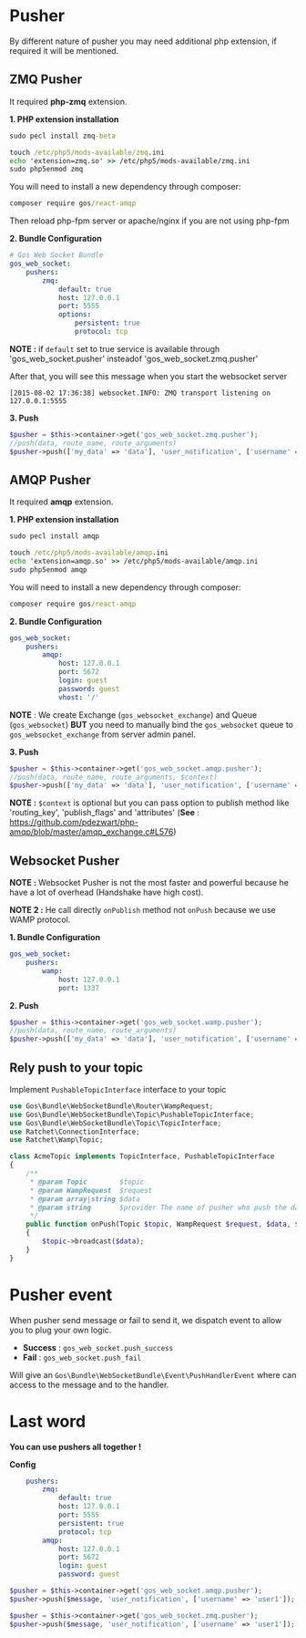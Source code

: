 # Pusher

By different nature of pusher you may need additional php extension, if required it will be mentioned.
 
## ZMQ Pusher

It required **php-zmq** extension. 

**1. PHP extension installation** 

```cmd
sudo pecl install zmq-beta
```

```cmd
touch /etc/php5/mods-available/zmq.ini
echo 'extension=zmq.so' >> /etc/php5/mods-available/zmq.ini
sudo php5enmod zmq
```

You will need to install a new dependency through composer:

```cmd
composer require gos/react-amqp
```

Then reload php-fpm server or apache/nginx if you are not using php-fpm

**2. Bundle Configuration**

```yaml
# Gos Web Socket Bundle
gos_web_socket:
    pushers:
        zmq:
            default: true
            host: 127.0.0.1
            port: 5555
            options:
                persistent: true
                protocol: tcp
```

**NOTE :** if `default` set to true service is available through 'gos_web_socket.pusher' insteadof 'gos_web_socket.zmq.pusher'

After that, you will see this message when you start the websocket server

```text
[2015-08-02 17:36:38] websocket.INFO: ZMQ transport listening on 127.0.0.1:5555
```

**3. Push**

```php
$pusher = $this->container->get('gos_web_socket.zmq.pusher');
//push(data, route_name, route_arguments)
$pusher->push(['my_data' => 'data'], 'user_notification', ['username' => 'user1']);
```

## AMQP Pusher

It required **amqp** extension. 

**1. PHP extension installation** 

```cmd
sudo pecl install amqp
```

```cmd
touch /etc/php5/mods-available/amqp.ini
echo 'extension=amqp.so' >> /etc/php5/mods-available/amqp.ini
sudo php5enmod amqp
```

You will need to install a new dependency through composer:

```cmd
composer require gos/react-amqp
```

**2. Bundle Configuration**

```yml
gos_web_socket:
    pushers:
        amqp:
            host: 127.0.0.1
            port: 5672
            login: guest
            password: guest
            vhost: '/'
```

**NOTE** : We create Exchange (`gos_websocket_exchange`) and Queue (`gos_websocket`) **BUT** you need to manually bind the `gos_websocket` queue to `gos_websocket_exchange` from server admin panel.

**3. Push**

```php
$pusher = $this->container->get('gos_web_socket.amqp.pusher');
//push(data, route_name, route_arguments, $context)
$pusher->push(['my_data' => 'data'], 'user_notification', ['username' => 'user1', $context]);
```

**NOTE :** `$context` is optional but you can pass option to publish method like 'routing_key', 'publish_flags' and 'attributes' (**See** : https://github.com/pdezwart/php-amqp/blob/master/amqp_exchange.c#L576) 
## Websocket Pusher

**NOTE :** Websocket Pusher is not the most faster and powerful because he have a lot of overhead (Handshake have high cost).

**NOTE 2 :** He call directly `onPublish` method not `onPush` because we use WAMP protocol.

**1. Bundle Configuration**

```yml
gos_web_socket:
    pushers:
        wamp:
            host: 127.0.0.1
            port: 1337
```

**2. Push**

```php
$pusher = $this->container->get('gos_web_socket.wamp.pusher');
//push(data, route_name, route_arguments)
$pusher->push(['my_data' => 'data'], 'user_notification', ['username' => 'user1']);
```

## Rely push to your topic

Implement `PushableTopicInterface` interface to your topic 
```php
use Gos\Bundle\WebSocketBundle\Router\WampRequest;
use Gos\Bundle\WebSocketBundle\Topic\PushableTopicInterface;
use Gos\Bundle\WebSocketBundle\Topic\TopicInterface;
use Ratchet\ConnectionInterface;
use Ratchet\Wamp\Topic;

class AcmeTopic implements TopicInterface, PushableTopicInterface
{
    /**
     * @param Topic        $topic
     * @param WampRequest  $request
     * @param array|string $data
     * @param string       $provider The name of pusher who push the data
     */
    public function onPush(Topic $topic, WampRequest $request, $data, $provider)
    {
        $topic->broadcast($data);
    }
}
```

# Pusher event

When pusher send message or fail to send it, we dispatch event to allow you to plug your own logic.

- **Success** : `gos_web_socket.push_success`
- **Fail** : `gos_web_socket.push_fail`

Will give an `Gos\Bundle\WebSocketBundle\Event\PushHandlerEvent` where can access to the message and to the handler.

# Last word

**You can use pushers all together !**

**Config**

```yml
    pushers:
        zmq:
            default: true
            host: 127.0.0.1
            port: 5555
            persistent: true
            protocol: tcp
        amqp:
            host: 127.0.0.1
            port: 5672
            login: guest
            password: guest
```

```php
$pusher = $this->container->get('gos_web_socket.amqp.pusher');
$pusher->push($message, 'user_notification', ['username' => 'user1']);

$pusher = $this->container->get('gos_web_socket.zmq.pusher');
$pusher->push($message, 'user_notification', ['username' => 'user1']);
```
